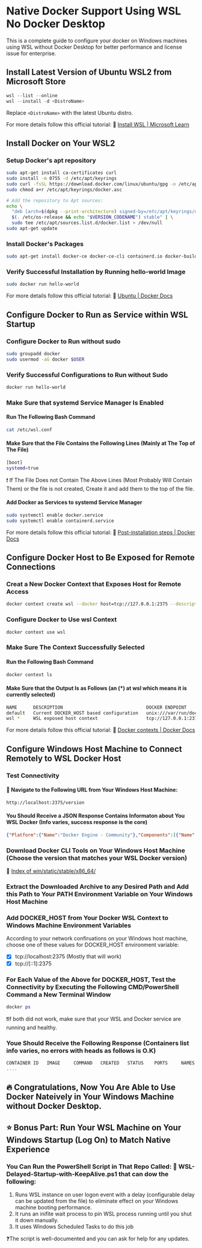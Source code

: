 # Native Docker Support Using WSL No Docker Desktop
This is a complete guide to configure your docker on Windows machines using WSL without Docker Desktop for better performance and license issue for enterprise.

## Install Latest Version of Ubuntu WSL2 from Microsoft Store

```powershell
wsl --list --online
wsl --install -d <DistroName>
```

Replace `<DistroName>` with the latest Ubuntu distro.

For more details follow this official tutorial: 🔗 [Install WSL | Microsoft Learn](https://learn.microsoft.com/en-us/windows/wsl/install)

## Install Docker on Your WSL2

### Setup Docker's apt repository

```bash
sudo apt-get install ca-certificates curl
sudo install -m 0755 -d /etc/apt/keyrings
sudo curl -fsSL https://download.docker.com/linux/ubuntu/gpg -o /etc/apt/keyrings/docker.asc
sudo chmod a+r /etc/apt/keyrings/docker.asc

# Add the repository to Apt sources:
echo \
  "deb [arch=$(dpkg --print-architecture) signed-by=/etc/apt/keyrings/docker.asc] https://download.docker.com/linux/ubuntu \
  $(. /etc/os-release && echo "$VERSION_CODENAME") stable" | \
  sudo tee /etc/apt/sources.list.d/docker.list > /dev/null
sudo apt-get update
```

### Install Docker's Packages

```bash
sudo apt-get install docker-ce docker-ce-cli containerd.io docker-buildx-plugin docker-compose-plugin
```

### Verify Successful Installation by Running hello-world Image

```bash
sudo docker run hello-world
```

For more details follow this official tutorial: 🔗 [Ubuntu | Docker Docs](https://docs.docker.com/engine/install/ubuntu/)

## Configure Docker to Run as Service within WSL Startup

### Configure Docker to Run without sudo

```bash
sudo groupadd docker
sudo usermod -aG docker $USER
```

### Verify Successful Configurations to Run without Sudo

```bash
docker run hello-world
```

### Make Sure that systemd Service Manager Is Enabled

#### Run The Following Bash Command

```bash
cat /etc/wsl.conf
```

#### Make Sure that the File Contains the Following Lines (Mainly at The Top of The File)

````bash
[boot]
systemd=true
````

:exclamation: If The File Does not Contain The Above Lines (Most Probably Will Contain Them) or the file is not created, Create it and add them to the top of the file.

#### Add Docker as Services to systemd Service Manager

````bash
sudo systemctl enable docker.service
sudo systemctl enable containerd.service
````

For more details follow this official tutorial: 🔗 [Post-installation steps | Docker Docs](https://docs.docker.com/engine/install/linux-postinstall/)

## Configure Docker Host to Be Exposed for Remote Connections

### Creat a New Docker Context that Exposes Host for Remote Access

````bash
docker context create wsl --docker host=tcp://127.0.0.1:2375 --description "WSL exposed host context"
````

### Configure Docker to Use wsl Context

````bash
docker context use wsl
````

### Make Sure The Context Successfully Selected

#### Run the Following Bash Command

````bash
docker context ls
````

#### Make Sure that the Output Is as Follows (an (*) at wsl which means it is currently selected)

````bash
NAME      DESCRIPTION                               DOCKER ENDPOINT               ERROR
default   Current DOCKER_HOST based configuration   unix:///var/run/docker.sock
wsl *     WSL exposed host context                  tcp://127.0.0.1:2375
````

For more details follow this official tutorial: 🔗 [Docker contexts | Docker Docs](https://docs.docker.com/engine/manage-resources/contexts/)

## Configure Windows Host Machine to Connect Remotely to WSL Docker Host

### Test Connectivity

#### :link: Navigate to the Following URL from Your Windows Host Machine: 

````code
http://localhost:2375/version
````

#### You Should Receive a JSON Response Contains Informaton about You WSL Docker (Info varies, success response is the core)

````json
{"Platform":{"Name":"Docker Engine - Community"},"Components":[{"Name":"Engine","Version":"28.3.3","Details":{"ApiVersion":"1.51","Arch":"amd64","BuildTime":"2025-07-25T11:34:09.000000000+00:00","Experimental":"false","GitCommit":"bea959c","GoVersion":"go1.24.5","KernelVersion":"6.6.87.2-microsoft-standard-WSL2","MinAPIVersion":"1.24","Os":"linux"}},{"Name":"containerd","Version":"1.7.27","Details":{"GitCommit":"05044ec0a9a75232cad458027ca83437aae3f4da"}},{"Name":"runc","Version":"1.2.5","Details":{"GitCommit":"v1.2.5-0-g59923ef"}},{"Name":"docker-init","Version":"0.19.0","Details":{"GitCommit":"de40ad0"}}],"Version":"28.3.3","ApiVersion":"1.51","MinAPIVersion":"1.24","GitCommit":"bea959c","GoVersion":"go1.24.5","Os":"linux","Arch":"amd64","KernelVersion":"6.6.87.2-microsoft-standard-WSL2","BuildTime":"2025-07-25T11:34:09.000000000+00:00"}
````

### Download Docker CLI Tools on Your Windows Host Machine (Choose the version that matches your WSL Docker version)

🔗 [Index of win/static/stable/x86_64/](https://download.docker.com/win/static/stable/x86_64/)

### Extract the Downloaded Archive to any Desired Path and Add this Path to Your PATH Environment Variable on Your Windows Host Machine

### Add DOCKER_HOST from Your Docker WSL Context to Windows Machine Environment Variables

According to your network confiruations on your Windows host machine, choose one of these values for DOCKER_HOST environment variable:

- [x] tcp://localhost:2375 (Mostly that will work)
- [x] tcp://[::1]:2375

### For Each Value of the Above for DOCKER_HOST, Test the Connectivity by Executing the Following CMD/PowerShell Command a New Terminal Window

````powershell
docker ps
````

❗If both did not work, make sure that your WSL and Docker service are running and healthy.

### Youe Should Receive the Following Response (Containers list info varies, no errors with heads as follows is O.K)

````powershell
CONTAINER ID   IMAGE     COMMAND   CREATED   STATUS    PORTS     NAMES
....
````

## 🔥 Congratulations, Now You Are Able to Use Docker Nateively in Your Windows Machine without Docker Desktop.

## ⭐ Bonus Part: Run Your WSL Machine on Your Windows Startup (Log On) to Match Native Experience

### You Can Run the PowerShell Script in That Repo Called: 📁 WSL-Delayed-Startup-with-KeepAlive.ps1 that can dow the following:

1. Runs WSL instance on user logon event with a delay (configurable delay can be updated from the file) to eliminate effect on your Windows machine booting performance.
2. It runs an inifite wait process to pin WSL process running until you shut it down manually.
3. It uses Windows Scheduled Tasks to do this job

❓The script is well-documented and you can ask for help for any updates.
